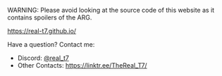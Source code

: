 WARNING: Please avoid looking at the source code of this website as it contains spoilers of the ARG.

https://real-t7.github.io/

Have a question? Contact me:
- Discord: [@real_t7](https://discordapp.com/users/878845118369636433)
- Other Contacts: https://linktr.ee/TheReal_T7/
